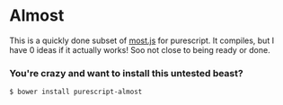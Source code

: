 # Almost

This is a quickly done subset of [most.js](https://github.com/cujojs/most) for
purescript. It compiles, but I have 0 ideas if it actually works! Soo not close
to being ready or done.

### You're crazy and want to install this untested beast?

```
$ bower install purescript-almost
```

